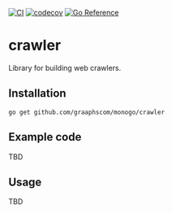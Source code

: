 [![CI](https://github.com/graaphscom/monogo/actions/workflows/crawler.yml/badge.svg)](https://github.com/graaphscom/monogo/actions/workflows/crawler.yml)
[![codecov](https://codecov.io/gh/graaphscom/monogo/branch/master/graph/badge.svg?flag=crawler)](https://codecov.io/gh/graaphscom/monogo)
[![Go Reference](https://pkg.go.dev/badge/github.com/graaphscom/monogo/crawler.svg)](https://pkg.go.dev/github.com/graaphscom/monogo/crawler)

# crawler
Library for building web crawlers.

## Installation
```
go get github.com/graaphscom/monogo/crawler
```
## Example code
TBD
## Usage
TBD
